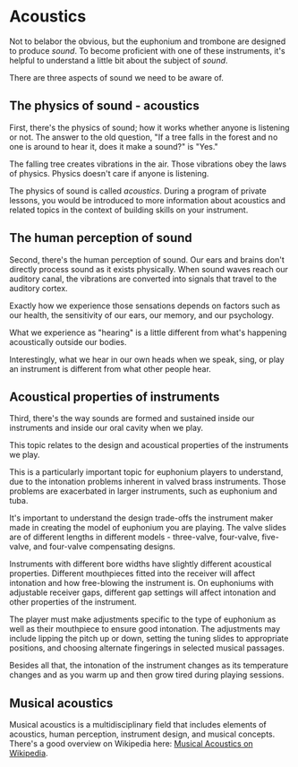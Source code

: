 # Acoustics 

Not to belabor the obvious, but the euphonium and trombone are designed to produce _sound_. To become proficient with one of these instruments, it's helpful to understand a little bit about the subject of _sound_. 

There are three aspects of sound we need to be aware of. 

## The physics of sound - acoustics

First, there's the physics of sound; how it works whether anyone is listening or not. The answer to the old question, "If a tree falls in the forest and no one is around to hear it, does it make a sound?" is "Yes." 

The falling tree creates vibrations in the air. Those vibrations obey the laws of physics. Physics doesn't care if anyone is listening.

The physics of sound is called _acoustics_. During a program of private lessons, you would be introduced to more information about acoustics and related topics in the context of building skills on your instrument.

## The human perception of sound

Second, there's the human perception of sound. Our ears and brains don't directly process sound as it exists physically. When sound waves reach our auditory canal, the vibrations are converted into signals that travel to the auditory cortex. 

Exactly how we experience those sensations depends on factors such as our health, the sensitivity of our ears, our memory, and our psychology.  

What we experience as "hearing" is a little different from what's happening acoustically outside our bodies. 

Interestingly, what we hear in our own heads when we speak, sing, or play an instrument is different from what other people hear. 

## Acoustical properties of instruments

Third, there's the way sounds are formed and sustained inside our instruments and inside our oral cavity when we play. 

This topic relates to the design and acoustical properties of the instruments we play. 

This is a particularly important topic for euphonium players to understand, due to the intonation problems inherent in valved brass instruments. Those problems are exacerbated in larger instruments, such as euphonium and tuba. 

It's important to understand the design trade-offs the instrument maker made in creating the model of euphonium you are playing. The valve slides are of different lengths in different models - three-valve, four-valve, five-valve, and four-valve compensating designs. 

Instruments with different bore widths have slightly different acoustical properties. Different mouthpieces fitted into the receiver will affect intonation and how free-blowing the instrument is. On euphoniums with adjustable receiver gaps, different gap settings will affect intonation and other properties of the instrument. 

The player must make adjustments specific to the type of euphonium as well as their mouthpiece to ensure good intonation. The adjustments may include lipping the pitch up or down, setting the tuning slides to appropriate positions, and choosing alternate fingerings in selected musical passages. 

Besides all that, the intonation of the instrument changes as its temperature changes and as you warm up and then grow tired during playing sessions. 

## Musical acoustics 

Musical acoustics is a multidisciplinary field that includes elements of acoustics, human perception, instrument design, and musical concepts. There's a good overview on Wikipedia here: [Musical Acoustics on Wikipedia](https://en.wikipedia.org/wiki/Musical_acoustics). 

